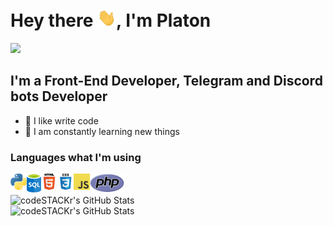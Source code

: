 <h1>
   Hey there <img src="./img/hi.gif" width="30px">, I'm Platon
</h1>

![](https://komarev.com/ghpvc/?username=Master-Stroke)

## I'm a Front-End Developer, Telegram and Discord bots Developer
- 💪 I like write code
- 🥅 I am constantly learning new things

### Languages what I'm using
<img align="left" alt="" width="26px" src="./img/programming_language/python.png" />
<img align="left" alt="" width="23px" src="./img/programming_language/sql.png" />
<img align="left" alt="HTML5" width="26px" src="./img/programming_language/html.png" />
<img align="left" alt="CSS3" width="26px" src="./img/programming_language/css.png" />
<img align="left" alt="JavaScript" width="26px" src="./img/programming_language/js.png" />
<img align="left" alt="" width="55px" src="./img/programming_language/php.png" />

<br />
<br />
<img align="left" alt="codeSTACKr's GitHub Stats" src="https://github-readme-stats.vercel.app/api/top-langs/?username=Master-Stroke&langs_count=8&layout=compact" />
<br />
<img align="left" alt="codeSTACKr's GitHub Stats" src="https://github-readme-stats.vercel.app/api?username=Master-Stroke&show_icons=true" />
